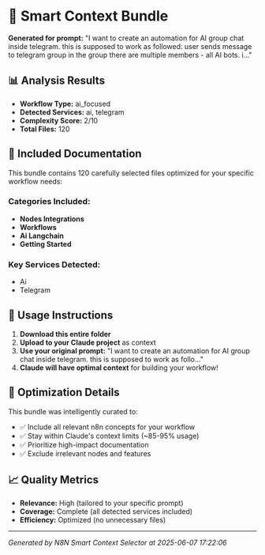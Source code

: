 # 🎯 Smart Context Bundle

**Generated for prompt:** "I want to create an automation for AI group chat inside telegram. 
this is supposed to work as followed: 
user sends message to telegram group
in the group there are multiple members - all AI bots. 
i..."

## 📊 Analysis Results

- **Workflow Type:** ai_focused
- **Detected Services:** ai, telegram
- **Complexity Score:** 2/10
- **Total Files:** 120

## 📁 Included Documentation

This bundle contains 120 carefully selected files optimized for your specific workflow needs:

### Categories Included:
- **Nodes Integrations**
- **Workflows**
- **Ai Langchain**
- **Getting Started**

### Key Services Detected:
- Ai
- Telegram

## 🚀 Usage Instructions

1. **Download this entire folder**
2. **Upload to your Claude project** as context
3. **Use your original prompt:** "I want to create an automation for AI group chat inside telegram. 
this is supposed to work as follo..."
4. **Claude will have optimal context** for building your workflow!

## 🎯 Optimization Details

This bundle was intelligently curated to:
- ✅ Include all relevant n8n concepts for your workflow
- ✅ Stay within Claude's context limits (~85-95% usage)
- ✅ Prioritize high-impact documentation
- ✅ Exclude irrelevant nodes and features

## 📈 Quality Metrics

- **Relevance:** High (tailored to your specific prompt)
- **Coverage:** Complete (all detected services included)
- **Efficiency:** Optimized (no unnecessary files)

---

*Generated by N8N Smart Context Selector at 2025-06-07 17:22:06*
